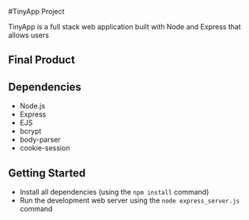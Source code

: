 #TinyApp Project

TinyApp is a full stack web application built with Node and Express that allows users

## Final Product

## Dependencies

- Node.js
- Express
- EJS
- bcrypt
- body-parser
- cookie-session

## Getting Started

- Install all dependencies (using the `npm install` command)
- Run the development web server using the `node express_server.js` command
